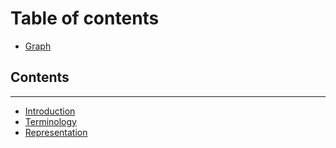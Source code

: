 # Table of contents

* [Graph](README.md)

## Contents <a id="graph-theory"></a>

---

* [Introduction](introduction.md)
* [Terminology](terminology.md)
* [Representation](representation.md)

